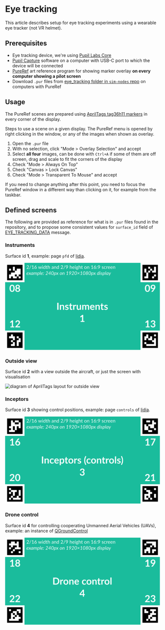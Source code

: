 # Eye tracking

This article describes setup for eye tracking experiments using a wearable eye tracker (not VR helmet).

## Prerequisites

- Eye tracking device, we're using [Pupil Labs Core](https://pupil-labs.com/products/core)
- [Pupil Capture](https://github.com/pupil-labs/pupil) software on a computer with USB-C port to which the device will be connected
- [PureRef](https://www.pureref.com/) art reference program for showing marker overlay **on every computer showing a pilot screen**
- Download `.pur` files from [eye_tracking folder in `sim-nodes` repo](https://github.com/marsh-sim/sim-nodes/tree/main/eye_tracking) on computers with PureRef

## Usage

The PureRef scenes are prepared using [AprilTags tag36h11 markers](https://github.com/AprilRobotics/apriltag-imgs/tree/master/tag36h11) in every corner of the display.

Steps to use a scene on a given display.
The PureRef menu is opened by right clicking in the window, or any of the images when shown as overlay.

1. Open the `.pur` file
1. With no selection, click "Mode > Overlay Selection" and accept
1. Select **all four** images, can be done with `Ctrl+A` if some of them are off screen, drag and scale to fit the corners of the display
1. Check "Mode > Always On Top"
1. Check "Canvas > Lock Canvas"
1. Check "Mode > Transparent To Mouse" and accept

If you need to change anything after this point, you need to focus the PureRef window in a different way than clicking on it, for example from the taskbar.

## Defined screens

The following are provided as reference for what is in `.pur` files found in the repository, and to propose some consistent values for `surface_id` field of [EYE_TRACKING_DATA](../mavlink/marsh.md#EYE_TRACKING_DATA) message.

### Instruments

Surface id **1**, example: page `pfd` of [lidia](./README.md#lidia-instruments).

![diagram of AprilTags layout for instrument screen](./markers_instruments.svg)

### Outside view

Surface id **2** with a view outside the aircraft, or just the screen with visualisation

![diagram of AprilTags layout for outside view](./markers_outside_view.svg.svg)

### Inceptors

Surface id **3** showing control positions, example: page `controls` of [lidia](./README.md#lidia-instruments).

![diagram of AprilTags layout for control positions](./markers_inceptors.svg)

### Drone control

Surface id **4** for controlling cooperating Unmanned Aerial Vehicles (UAVs), example: an instance of [QGroundControl](http://qgroundcontrol.com/)

![diagram of AprilTags layout for drone control](./markers_drone_control.svg)
